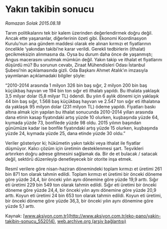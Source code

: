 # Yakın takibin sonucu

*Ramazan Solak 2015.08.18*

<div class="pNewsDetailMainContent ctx_content" itemprop="articleBody">
 <p>
  Tarım politikalarını tek bir kalem üzerinden değerlendirmek doğru değil. Ancak ette yaşananlar, diğerlerinin özeti gibi. Ekonomi Koordinasyon Kurulu’nun ana gündem maddesi olarak ele alınan kırmızı et fiyatlarının öncelikle ‘yakından takibi’ne karar verildi. Gerekli tedbirlerin (ithalat) gecikmeksizin alınmasına da. Oysa bu durum daha önce de yaşanmıştı; Angus macerasını unutmak mümkün değil. Yakın takip ve ithalat et fiyatlarını düşürdü mü? Bu sorunun cevabı, Ziraat Mühendisleri Odası İstanbul Şubesi’nin açıklamasında gizli. Oda Başkanı Ahmet Atalık’ın imzasıyla yayımlanan açıklamadaki bilgiler şöyle:
 </p>
 <p>
  “2010-2014 arasında 1 milyon 326 bin baş sığır, 2 milyon 200 bin baş küçükbaş hayvan ve 194 bin ton sığır eti ithalatı yapıldı. Bu ithalata yaklaşık 3,5 milyar dolar (5,8 milyar TL) ödendi. Bu yılın 6 aylık dönemi için yaklaşık 44 bin baş sığır, 1.568 baş küçükbaş hayvan ve 2.547 ton sığır eti ithalatına da yaklaşık 95 milyon dolar (231 milyon TL) ödeme yapıldı. Fiyatları baskı altına almak için yapılan bu ithalat sonucunda 2010-2014 yılları arasında dana etinin kasap fiyatındaki artış yüzde 10 olurken, kuşbaşında yüzde 64, kıymada yüzde 73, bonfilede yüzde 98 oldu. 2015 yılının başından günümüze kadar ise bonfile fiyatındaki artış yüzde 15 olurken, kuşbaşında yüzde 24, kıymada yüzde 25, dana etinde yüzde 30 oldu.”
 </p>
 <p>
  Veriler gösteriyor ki; hükümetin yakın takibi veya ithalat ile fiyatlar düşmüyor. Kalıcı çözüm için üretimin desteklenmesi şart. Teşvikleri artırırken doğru adrese gitmesini sağlamak da. Bir de et bulacak / satacak değil, sektörü düzenleyip denetleyecek bir otorite inşa etmek.
 </p>
 <p>
  Resmî verilere göre nisan-haziran dönemindeki toplam kırmızı et üretimi 261 bin 871 ton olarak tahmin edildi. Toplam kırmızı et üretimi bir önceki döneme göre yüzde 24,4, bir önceki yılın aynı dönemine göre yüzde 19,9 arttı. Sığır eti üretimi 229 bin 549 ton olarak tahmin edildi. Sığır eti üretimi bir önceki döneme göre yüzde 24,4, bir önceki yılın aynı dönemine göre yüzde 20,9 arttı. Koyun eti üretimi 24 bin 653 ton olarak tahmin edildi. Koyun eti üretimi, bir önceki döneme göre yüzde 36,3, bir önceki yılın aynı dönemine göre yüzde 5,1 arttı.
 </p>
</div>


Kaynak: [www.aksiyon.com.tr](http://www.aksiyon.com.tr/eko-pano/yakin-takibin-sonucu_552014), [web.archive.org (arşiv bağlantısı)](http://web.archive.org/web/20151216213436/http://www.aksiyon.com.tr/eko-pano/yakin-takibin-sonucu_552014)
